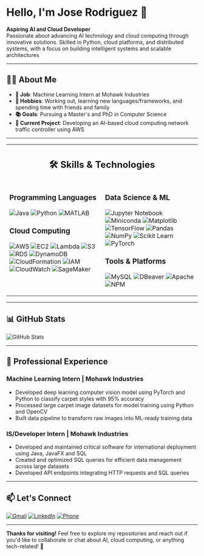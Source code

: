 # Hello, I'm Jose Rodriguez 👋

**Aspiring AI and Cloud Developer**  
Passionate about advancing AI technology and cloud computing through innovative solutions. Skilled in Python, cloud platforms, and distributed systems, with a focus on building intelligent systems and scalable architectures

---

## 👨‍💻 About Me

- **💼 Job**: Machine Learning Intern at Mohawk Industries
- **🎯 Hobbies**: Working out, learning new languages/frameworks, and spending time with friends and family
- **📚 Goals**: Pursuing a Master's and PhD in Computer Science
- **🔨 Current Project**: Developing an AI-based cloud computing network traffic controller using AWS

---

<table align="center">
<tr>
<td colspan="2" align="center">

## 🛠️ Skills & Technologies

</td>
</tr>
<tr>
<td width="50%" valign="top">

### **Programming Languages**
![Java](https://img.shields.io/badge/Java-FF4C00?style=plastic&logo=openjdk&logoColor=white)
![Python](https://img.shields.io/badge/Python-3474A7?style=plastic&logo=python&logoColor=white)
![MATLAB](https://img.shields.io/badge/MATLAB-0076A8?style=plastic&logo=mathworks&logoColor=white)

### **Cloud Computing**
![AWS](https://img.shields.io/badge/AWS-232F3E?style=plastic&logo=amazon-web-services&logoColor=white)
![EC2](https://img.shields.io/badge/EC2-F37C20?style=plastic&logo=amazonec2&logoColor=white)
![Lambda](https://img.shields.io/badge/Lambda-FF9900?style=plastic&logo=awslambda&logoColor=white)
![S3](https://img.shields.io/badge/S3-2CBE4E?style=plastic&logo=amazons3&logoColor=white)
![RDS](https://img.shields.io/badge/RDS-4053D6?style=plastic&logo=amazonrds&logoColor=white)
![DynamoDB](https://img.shields.io/badge/DynamoDB-4053D6?style=plastic&logo=amazondynamodb&logoColor=white)
![CloudFormation](https://img.shields.io/badge/CloudFormation-FF4F8B?style=plastic&logo=awscloudformation&logoColor=white)
![IAM](https://img.shields.io/badge/IAM-E63946?style=plastic&logo=amazoniam&logoColor=white)
![CloudWatch](https://img.shields.io/badge/CloudWatch-E83F6F?style=plastic&logo=amazoncloudwatch&logoColor=white)
![SageMaker](https://img.shields.io/badge/SageMaker-00B9BF?style=plastic&logo=amazonsagemaker&logoColor=white)

</td>
<td width="50%" valign="top">

### **Data Science & ML**
![Jupyter Notebook](https://img.shields.io/badge/Jupyter-F37626?style=plastic&logo=jupyter&logoColor=white)
![Miniconda](https://img.shields.io/badge/Miniconda-44A833?style=plastic&logo=anaconda&logoColor=white)
![Matplotlib](https://img.shields.io/badge/Matplotlib-1F77B4?style=plastic&logo=python&logoColor=white)
![TensorFlow](https://img.shields.io/badge/TensorFlow-FF6F00?style=plastic&logo=tensorflow&logoColor=white)
![Pandas](https://img.shields.io/badge/Pandas-150458?style=plastic&logo=pandas&logoColor=white)
![NumPy](https://img.shields.io/badge/NumPy-013243?style=plastic&logo=numpy&logoColor=white)
![Scikit Learn](https://img.shields.io/badge/Scikit_Learn-F7931E?style=plastic&logo=scikitlearn&logoColor=white)
![PyTorch](https://img.shields.io/badge/PyTorch-EE4C2C?style=flat&logo=pytorch&logoColor=white)

### **Tools & Platforms**
![MySQL](https://img.shields.io/badge/MySQL-FF6600?style=plastic&logo=mysql&logoColor=white)
![DBeaver](https://img.shields.io/badge/DBeaver-382923?style=plastic&logo=dbeaver&logoColor=white)
![Apache](https://img.shields.io/badge/Apache-E3271B?style=plastic&logo=apache&logoColor=white)
![NPM](https://img.shields.io/badge/NPM-CB3837?style=plastic&logo=npm&logoColor=white)

</td>
</tr>
</table>

---

## 📊 GitHub Stats

![GitHub Stats](https://github-readme-stats.vercel.app/api?username=genjose12345&show_icons=true&theme=blue-green&rank_icon=github&include_all_commits=true)

---
## 💼 Professional Experience

### Machine Learning Intern | Mohawk Industries
- Developed deep learning computer vision model using PyTorch and Python to classify carpet styles with 95% accuracy
- Processed large carpet image datasets for model training using Python and OpenCV
- Built data pipeline to transform raw images into ML-ready training data

### IS/Developer Intern | Mohawk Industries
- Developed and maintained critical software for international deployment using Java, JavaFX and SQL
- Created and optimized SQL queries for efficient data management across large datasets
- Developed API endpoints integrating HTTP requests and SQL queries
---
## 📫 Let's Connect

[![Gmail](https://img.shields.io/badge/Gmail-genjose1231@gmail.com-EA4335?style=flat&logo=gmail&logoColor=white)](mailto:genjose1231@gmail.com)
[![LinkedIn](https://img.shields.io/badge/LinkedIn-0077B5?style=flat&logo=linkedin&logoColor=white)](https://www.linkedin.com/in/jose-rodriguez-9a982b224)
[![Phone](https://img.shields.io/badge/Phone-706--618--1178-25D366?style=flat&logo=whatsapp&logoColor=white)](tel:706-618-1178)

---

**Thanks for visiting!** Feel free to explore my repositories and reach out if you'd like to collaborate or chat about AI, cloud computing, or anything tech-related! 🚀
